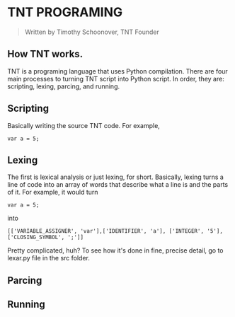# TNT PROGRAMING
> Written by Timothy Schoonover, TNT Founder
## How TNT works.
TNT is a programing language that uses Python compilation. There are four main processes to turning TNT script into Python script. In order, they are: scripting, lexing, parcing, and running.

## Scripting
Basically writing the source TNT code. For example,
```
var a = 5;
```

## Lexing
The first is lexical analysis or just lexing, for short. Basically, lexing turns a line of code into an array of words that describe what a line is and the parts of it. For example, it would turn
```
var a = 5;
```
into
```
[['VARIABLE_ASSIGNER', 'var'],['IDENTIFIER', 'a'], ['INTEGER', '5'], ['CLOSING_SYMBOL', ';']]
```
Pretty complicated, huh? To see how it's done in fine, precise detail, go to lexar.py file in the src folder.

## Parcing

## Running
